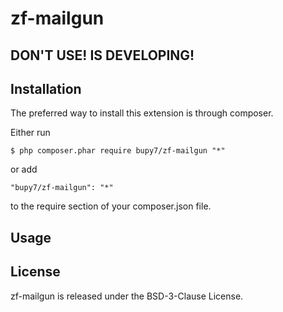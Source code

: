 zf-mailgun
==========

## DON'T USE! IS DEVELOPING!

Installation
------------

The preferred way to install this extension is through composer.

Either run

```
$ php composer.phar require bupy7/zf-mailgun "*"
```

or add

```
"bupy7/zf-mailgun": "*"
```

to the require section of your composer.json file.

Usage
-----


License
-------

zf-mailgun is released under the BSD-3-Clause License.
